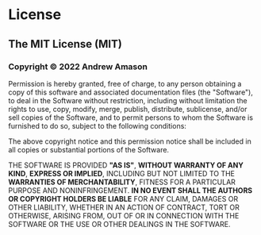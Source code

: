 # License

## The MIT License (MIT)

### Copyright © 2022 Andrew Amason

Permission is hereby granted, free of charge, to any person obtaining a copy
of this software and associated documentation files (the "Software"), to deal
in the Software without restriction, including without limitation the rights
to use, copy, modify, merge, publish, distribute, sublicense, and/or sell
copies of the Software, and to permit persons to whom the Software is
furnished to do so, subject to the following conditions:

The above copyright notice and this permission notice shall be included in
all copies or substantial portions of the Software.

THE SOFTWARE IS PROVIDED **"AS IS"**, **WITHOUT WARRANTY OF ANY KIND**, **EXPRESS OR
IMPLIED**, INCLUDING BUT NOT LIMITED TO THE **WARRANTIES OF MERCHANTABILITY**,
FITNESS FOR A PARTICULAR PURPOSE AND NONINFRINGEMENT. **IN NO EVENT SHALL THE
AUTHORS OR COPYRIGHT HOLDERS BE LIABLE** FOR ANY CLAIM, DAMAGES OR OTHER
LIABILITY, WHETHER IN AN ACTION OF CONTRACT, TORT OR OTHERWISE, ARISING FROM,
OUT OF OR IN CONNECTION WITH THE SOFTWARE OR THE USE OR OTHER DEALINGS IN
THE SOFTWARE.
